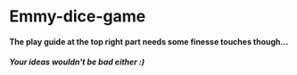 # Emmy-dice-game
#### The play guide at the top right part needs some finesse touches though...
##### Your ideas wouldn't be bad either :)
